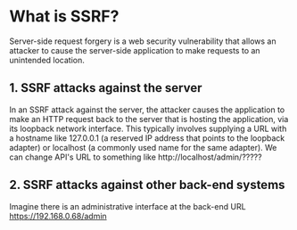 # What is SSRF?
Server-side request forgery is a web security vulnerability that allows an attacker to cause the server-side application to make requests to an unintended location.

## 1. SSRF attacks against the server
In an SSRF attack against the server, the attacker causes the application to make an HTTP request back to the server that is hosting the application, via its loopback network interface. This typically involves supplying a URL with a hostname like 127.0.0.1 (a reserved IP address that points to the loopback adapter) or localhost (a commonly used name for the same adapter).
We can change API's URL to something like http://localhost/admin/?????

## 2. SSRF attacks against other back-end systems
Imagine there is an administrative interface at the back-end URL https://192.168.0.68/admin
